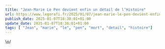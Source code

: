 ```yaml
---
title: "Jean-Marie Le Pen devient enfin un détail de l’Histoire"
url: https://www.legorafi.fr/2025/01/07/jean-marie-le-pen-devient-enfin-un-detail-de-lhistoire/
publish_date: 2025-01-07T18:38:01+01:00
update_date: 2025-01-07T18:38:01+01:00
tags: [ "Jean", "marie", "le", "pen", "mort", "detail", "histoire"]
---
```


\o/
